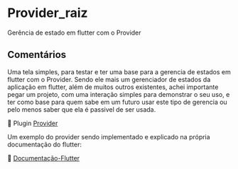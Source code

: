 # Provider_raiz

Gerência de estado em flutter com o Provider

## Comentários

Uma tela simples, para testar e ter uma base para a gerencia de estados em flutter com o Provider. Sendo ele mais um gerenciador de estados da aplicação em flutter, além de muitos outros existentes, achei importante pegar um projeto, com uma interação simples para demonstrar o seu uso, e ter como base para quem sabe em um futuro usar este tipo de gerencia ou pelo menos saber que ela é passivel de ser usada.

📎 Plugin [Provider](https://pub.dev/packages/provider)

Um exemplo do provider sendo implementado e explicado na própria documentação do flutter:

📎  [Documentação-Flutter](https://flutter.dev/docs/development/data-and-backend/state-mgmt/simple)

